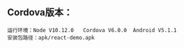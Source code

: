 ##  Cordova版本：
```
运行环境：Node V10.12.0   Cordova V6.0.0  Android V5.1.1
安装包路径：apk/react-demo.apk
```

